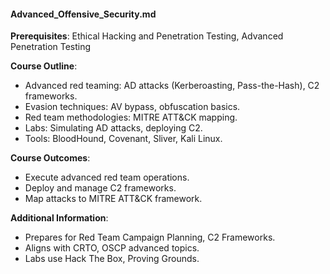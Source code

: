 #### Advanced_Offensive_Security.md
**Prerequisites**: Ethical Hacking and Penetration Testing, Advanced Penetration Testing  

**Course Outline**:  
- Advanced red teaming: AD attacks (Kerberoasting, Pass-the-Hash), C2 frameworks.  
- Evasion techniques: AV bypass, obfuscation basics.  
- Red team methodologies: MITRE ATT&CK mapping.  
- Labs: Simulating AD attacks, deploying C2.  
- Tools: BloodHound, Covenant, Sliver, Kali Linux.  

**Course Outcomes**:  
- Execute advanced red team operations.  
- Deploy and manage C2 frameworks.  
- Map attacks to MITRE ATT&CK framework.  

**Additional Information**:  
- Prepares for Red Team Campaign Planning, C2 Frameworks.  
- Aligns with CRTO, OSCP advanced topics.  
- Labs use Hack The Box, Proving Grounds.